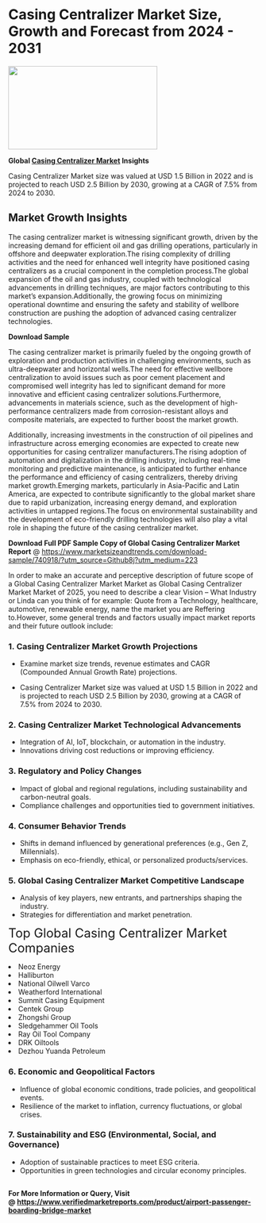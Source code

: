 <H1>Casing Centralizer Market Size, Growth and Forecast from 2024 - 2031</H1><img class="aligncenter size-medium wp-image-584254" src="https://thirdeyenews.in/wp-content/uploads/2024/09/Global-Market-Research-300x168.jpeg" alt="" width="300" height="168" /><p><strong>Global&nbsp;<a href="https://www.marketsizeandtrends.com/download-sample/740918/?utm_source=Github8j?utm_medium=223">Casing Centralizer Market</a> Insights</strong></p><p>Casing Centralizer Market size was valued at USD 1.5 Billion in 2022 and is projected to reach USD 2.5 Billion by 2030, growing at a CAGR of 7.5% from 2024 to 2030.</p><p><h2>Market Growth Insights</h2> <p>The casing centralizer market is witnessing significant growth, driven by the increasing demand for efficient oil and gas drilling operations, particularly in offshore and deepwater exploration.The rising complexity of drilling activities and the need for enhanced well integrity have positioned casing centralizers as a crucial component in the completion process.The global expansion of the oil and gas industry, coupled with technological advancements in drilling techniques, are major factors contributing to this market’s expansion.Additionally, the growing focus on minimizing operational downtime and ensuring the safety and stability of wellbore construction are pushing the adoption of advanced casing centralizer technologies.</p> <p><strong>Download Sample</strong></p> <p>The casing centralizer market is primarily fueled by the ongoing growth of exploration and production activities in challenging environments, such as ultra-deepwater and horizontal wells.The need for effective wellbore centralization to avoid issues such as poor cement placement and compromised well integrity has led to significant demand for more innovative and efficient casing centralizer solutions.Furthermore, advancements in materials science, such as the development of high-performance centralizers made from corrosion-resistant alloys and composite materials, are expected to further boost the market growth.</p> <p>Additionally, increasing investments in the construction of oil pipelines and infrastructure across emerging economies are expected to create new opportunities for casing centralizer manufacturers.The rising adoption of automation and digitalization in the drilling industry, including real-time monitoring and predictive maintenance, is anticipated to further enhance the performance and efficiency of casing centralizers, thereby driving market growth.Emerging markets, particularly in Asia-Pacific and Latin America, are expected to contribute significantly to the global market share due to rapid urbanization, increasing energy demand, and exploration activities in untapped regions.The focus on environmental sustainability and the development of eco-friendly drilling technologies will also play a vital role in shaping the future of the casing centralizer market.</p> <p><span class=""><strong>Download Full PDF Sample Copy of Global Casing Centralizer Market Report</strong> @ <a href="https://www.marketsizeandtrends.com/download-sample/740918/?utm_source=Github8j?utm_medium=223" target="_blank">https://www.marketsizeandtrends.com/download-sample/740918/?utm_source=Github8j?utm_medium=223</a></span></p><p>In order to make an accurate and perceptive description of future scope of a Global&nbsp;Casing Centralizer Market Market as Global&nbsp;Casing Centralizer Market Market of 2025, you need to describe a clear Vision &ndash; What Industry or Linda can you think of for example: Quote from a Technology, healthcare, automotive, renewable energy, name the market you are Reffering to.However, some general trends and factors usually impact market reports and their future outlook include:</p><h3>1.&nbsp;<strong>Casing Centralizer Market Growth Projections</strong></h3><ul><li>Examine market size trends, revenue estimates and CAGR (Compounded Annual Growth Rate) projections.</li><li><p>Casing Centralizer Market size was valued at USD 1.5 Billion in 2022 and is projected to reach USD 2.5 Billion by 2030, growing at a CAGR of 7.5% from 2024 to 2030.</p></li></ul><h3>2.&nbsp;<strong>Casing Centralizer Market Technological Advancements</strong></h3><ul><li>Integration of AI, IoT, blockchain, or automation in the industry.</li><li>Innovations driving cost reductions or improving efficiency.</li></ul><h3>3.&nbsp;<strong>Regulatory and Policy Changes</strong></h3><ul><li>Impact of global and regional regulations, including sustainability and carbon-neutral goals.</li><li>Compliance challenges and opportunities tied to government initiatives.</li></ul><h3>4.&nbsp;<strong>Consumer Behavior Trends</strong></h3><ul><li>Shifts in demand influenced by generational preferences (e.g., Gen Z, Millennials).</li><li>Emphasis on eco-friendly, ethical, or personalized products/services.</li></ul><h3>5.&nbsp;<strong>Global Casing Centralizer Market Competitive Landscape</strong></h3><ul><li>Analysis of key players, new entrants, and partnerships shaping the industry.</li><li>Strategies for differentiation and market penetration.</li></ul><p data-pm-slice="1 1 []"><span style="color: inherit; font-family: inherit; font-size: 25px;">Top Global Casing Centralizer Market Companies</span></p><div class="" data-test-id=""><p><li>Neoz Energy</li><li> Halliburton</li><li> National Oilwell Varco</li><li> Weatherford International</li><li> Summit Casing Equipment</li><li> Centek Group</li><li> Zhongshi Group</li><li> Sledgehammer Oil Tools</li><li> Ray Oil Tool Company</li><li> DRK Oiltools</li><li> Dezhou Yuanda Petroleum</li></p></div><h3>6.&nbsp;<strong>Economic and Geopolitical Factors</strong></h3><ul><li>Influence of global economic conditions, trade policies, and geopolitical events.</li><li>Resilience of the market to inflation, currency fluctuations, or global crises.</li></ul><h3>7.&nbsp;<strong>Sustainability and ESG (Environmental, Social, and Governance)</strong></h3><ul><li>Adoption of sustainable practices to meet ESG criteria.</li><li>Opportunities in green technologies and circular economy principles.</li></ul><h2><strong style="font-size: 14px;">For More Information or Query, Visit @&nbsp;</strong><a style="background-color: #ffffff; font-size: 14px;" href="https://www.marketsizeandtrends.com/report/casing-centralizer-market/" target="_blank">https://www.verifiedmarketreports.com/product/airport-passenger-boarding-bridge-market</a></h2>